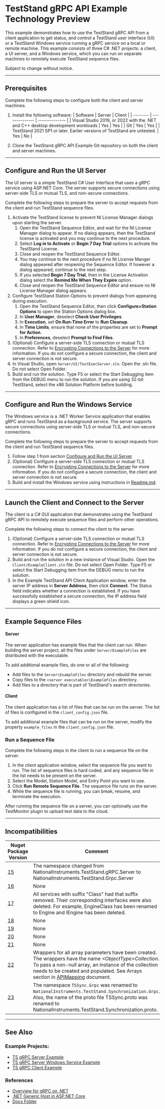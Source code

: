 # TestStand gRPC API Example Technology Preview

This example demonstrates how to use the TestStand gRPC API from a client application to get status, and control a TestStand user interface (UI) or a TestStand Windows service running a gRPC service on a local or remote machine. This example consists of three C# .NET projects: a client, a UI server, and a Windows service, which you can run on separate machines to remotely execute TestStand sequence files. 

Subject to change without notice.

---

## Prerequisites

Complete the following steps to configure both the client and server machines.

1. Install the following software:
    | Software | Server | Client |
    | -------- | -------------- | -------------- |
    | Visual Studio 2019, or 2022 with the .NET and C++ desktop development workloads | Yes | Yes |
    | Git | Yes | Yes |
    | TestStand 2021 SP1 or later. Earlier versions of TestStand are untested. | Yes | No |

2. Clone the TestStand gRPC API Example Git repository on both the client and server machines.

---

## Configure and Run the UI Server

The UI server is a simple TestStand C# User Interface that uses a gRPC service using ASP.NET Core. The server supports secure connections using server-side TLS or mutual TLS, and non-secure connections.

Complete the following steps to prepare the server to accept requests from the client and run TestStand sequence files.
1. Activate the TestStand license to prevent NI License Manager dialogs upon starting the server.
    1. Open the TestStand Sequence Editor, and wait for the NI License Manager dialog to appear. If no dialog appears, then the TestStand license is activated and you may continue to the next procedure.
    2. Select **Log in to Activate** or **Begin 7 Day Trial** options to activate the TestStand License.
    3. Close and reopen the TestStand Sequence Editor.
    4. You may continue to the next procedure if no NI License Manger dialog appeared after reopening the Sequence Editor. If however a dialog appeared, continue to the next step.
    5. If you selected **Begin 7 Day Trial**, then in the License Activation dialog select the **Remind Me When They Expire** option.
    6. Close and reopen the TestStand Sequence Editor and ensure no NI License Manager dialog appears.
2. Configure TestStand Station Options to prevent dialogs from appearing during execution.
    1. Open the TestStand Sequence Editor, then click **Configure>Station Options** to open the Station Options dialog box.
    2. In **User Manager**, deselect **Check User Privileges**.
    3. In **Execution**, set **On Run-Time Error** to **Run Cleanup**.
    4. In **Time Limits**, ensure that none of the properties are set to **Prompt for Action**.
    5. In **Preferences**, deselect **Prompt to Find Files**.
3. (Optional) Configure a server-side TLS connection or mutual TLS connection. Refer to [Encrypting Connections to the Server](Docs/Encrypt_Connection.md) for more information. If you do not configure a secure connection, the client and server connection is not secure.
4. In Visual Studio, open `Server/UI/TestExecServer.sln`.  Open the .sln file. Do not select Open Folder.
5. Build and run the solution. Type F5 or select the Start Debugging item from the DEBUG menu to run the solution. If you are using 32-bit TestStand, select the x86 Solution Platform before building.

---

## Configure and Run the Windows Service

The Windows service is a .NET Worker Service application that enables gRPC and runs TestStand as a background service. The server supports secure connections using server-side TLS or mutual TLS, and non-secure connections.

Complete the following steps to prepare the server to accept requests from the client and run TestStand sequence files.
1. Follow step 1 from section [Configure and Run the UI Server](#configure-and-run-the-ui-server)
2. (Optional) Configure a server-side TLS connection or mutual TLS connection. Refer to [Encrypting Connections to the Server](Docs/Encrypt_Connection.md) for more information. If you do not configure a secure connection, the client and server connection is not secure.
3. Build and install the Windows service using instructions in [Readme.md](Server/WindowsService/Readme.md).

---

## Launch the Client and Connect to the Server

The client is a C# GUI application that demonstrates using the TestStand gRPC API to remotely execute sequence files and perform other operations.

Complete the following steps to connect the client to the server.
1. (Optional) Configure a server-side TLS connection or mutual TLS connection. Refer to [Encrypting Connections to the Server](Docs/Encrypt_Connection.md) for more information. If you do not configure a secure connection, the client and server connection is not secure.
2. Build and run the solution in a new instance of Visual Studio. Open the `Client/ExampleClient.sln` file. Do not select Open Folder. Type F5 or select the Start Debugging item from the DEBUG menu to run the solution.
3. In the Example TestStand API Client Application window, enter the server IP address in **Server Address**, then click **Connect**. The Status field indicates whether a connection is established. If you have successfully established a secure connection, the IP address field displays a green shield icon. 

---

## Example Sequence Files

#### Server
The server application has example files that the client can run. When building the server project, all the files under `Server/ExampleFiles` are distributed with the executable.  

To add additional example files, do one or all of the following:
- Add files to the `Server\ExampleFiles` directory and rebuild the server.
- Copy files to the `<server executable>\ExampleFiles` directory.
- Add files to a directory that is part of TestStand's search directories.

#### Client
The client application has a list of files that can be run on the server. The list of files is configured in the `client_config.json` file.

To add additional example files that can be run on the server, modify the property `example_files` in the `client_config.json` file.

### Run a Sequence File

Complete the following steps in the client to run a sequence file on the server. 
1. In the client application window, select the sequence file you want to run. The list of sequence files is hard coded, and any sequence file in the list needs to be present on the server.
2. Select the Model, Station Model, and Entry Point you want to use.
3. Click **Run Remote Sequence File**. The sequence file runs on the server. 
4. While the sequence file is running, you can break, resume, and terminate the execution. 

After running the sequence file on a server, you can optionally use the TestMonitor plugin to upload test data to the cloud.

---


## Incompatibilities

| Nuget Package Version | Comment |
| -- | -- |
| [15](https://www.nuget.org/packages/NationalInstruments.TestStand.Grpc.Client/0.5.0-dev.15) | The namespace changed from NationalInstruments.TestStand.gRPC.Server to NationalInstruments.TestStand.Grpc.Server|
| [16](https://www.nuget.org/packages/NationalInstruments.TestStand.Grpc.Client/0.5.0-dev.16) | None |
| [17](https://www.nuget.org/packages/NationalInstruments.TestStand.Grpc.Client/0.5.0-dev.17) | All services with suffix "Class" had that suffix removed. Their corresponding interfaces were also deleted. For example, EngineClass has been renamed to Engine and IEngine has been deleted. |
| [18](https://www.nuget.org/packages/NationalInstruments.TestStand.Grpc.Client/0.5.0-dev.18) | None |
| [19](https://www.nuget.org/packages/NationalInstruments.TestStand.Grpc.Client/0.5.0-dev.19) | None |
| [20](https://www.nuget.org/packages/NationalInstruments.TestStand.Grpc.Client/0.5.0-dev.20) | None |
| [21](https://www.nuget.org/packages/NationalInstruments.TestStand.Grpc.Client/0.5.0-dev.21) | None |
| [22](https://www.nuget.org/packages/NationalInstruments.TestStand.Grpc.Client/0.5.0-dev.22) | Wrappers for all array parameters have been created. The wrappers have the name *\<ObjectType\>Collection*. To pass a non-null array, an instance of the collection needs to be created and populated. See Arrays section in [APIMapping](Docs/APIMapping.md#arrays) document. |
| [23](https://www.nuget.org/packages/NationalInstruments.TestStand.Grpc.Client/0.5.0-dev.23) | The namespace `TSSync.Grpc` was renamed to `NationalInstruments.TestStand.Synchronization.Grpc`. Also, the name of the proto file TSSync.proto was renamed to NationalInstruments.TestStand.Synchronization.proto.|

---

## See Also
### Example Projects: 
- [TS gRPC Server Example](Server/UI/Readme.md)
- [TS gRPC Server Windows Service Example](Server/WindowsService/Readme.md)
- [TS gRPC Client Example](Client/Readme.md)

### References
- [Overview for gRPC on .NET](https://docs.microsoft.com/en-us/aspnet/core/grpc/?view=aspnetcore-5.0)
- [.NET Generic Host in ASP.NET Core](https://docs.microsoft.com/en-us/aspnet/core/fundamentals/host/generic-host?view=aspnetcore-5.0)
- [Docs Folder](Docs)